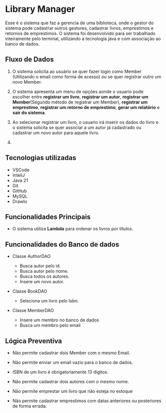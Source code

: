 # Library Manager

Esse é o sistema que faz a gerencia de uma biblioteca, onde o gestor do sistema pode cadastrar outros gestores, cadastrar livros, emprestimos e retornos de emprestimos. O sistema foi desenvolvido para ser trabalhado inteiramente pelo terminal, utilizando a tecnologia java e com associação ao banco de dados.

## Fluxo de Dados

1. O sistema solicita ao usuário se quer fazer login como Member (Utilizando o email como forma de acesso) ou se quer registrar outro um novo Member.

2. O sistema apresenta um menu de opções aonde o usuario pode escolher entre **registrar um livro**, **registrar um autor**, **registrar um Member**(Segundo método de registrar um Member), **registrar um emprestimo**, **registrar um retorno de emprestimo**, **gerar um relatório** e **sair do sistema**.

3. Ao selecionar registrar um livro, o usuario irá inserir os dados do livro e o sistema solicita se quer associar a um autor já cadastrado ou cadastrar um novo autor para aquele livro.

4. 

## Tecnologias utilizadas

- VSCode
- InteliJ
- Java 21
- Git
- GitHub
- MySQL
- DrawIo

## Funcionalidades Principais

- O sistema utiliza **Lambda** para ordenar os livros por títulos.


## Funcionalidades do Banco de dados

- Classe AuthorDAO
    - Busca autor pelo id.
    - Busca autor pelo nome.
    - Busca todos os autores.
    - Insere um novo autor.

- Classe BookDAO 
    - Seleciona um livro pelo Isbn.

- Classe MemberDAO
    - Insere um membro no banco de dados
    - Busca um membro pelo email

## Lógica Preventiva

- Não permite cadastrar dois Member com o mesmo Email.

- Não permite enviar um email vazio para o banco de dados.

- ISBN de um livro é obrigatoriamente 13 digitos.

- Não permite cadastrar dois autores com o mesmo nome.

- Não permite emprestar um livro que não esteja no estoque

- Não permite cadastrar emprestimos com datas anteriores ou posteriores de forma errada. 